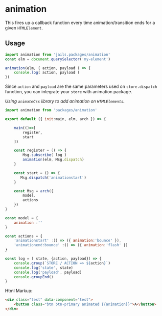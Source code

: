 # animation

This fires up a callback function every time animation/transition ends for a given `HTMLElement`.

## Usage

```js
import animation from 'jails.packages/animation'
const elm = document.querySelector('my-element')

animation(elm, ( action, payload ) => {
    console.log( action, payload )
})
```

Since `action` and `payload` are the same parameters used on `store.dispatch` function, you can integrate your `store` with animation package.


*Using `animateCss` library to add animation on `HTMLElements`.*

```js
import animation from 'packages/animation'

export default ({ init:main, elm, arch }) => {

	main(()=>[
		register,
		start
	])

	const register = () => {
		Msg.subscribe( log )
		animation(elm, Msg.dispatch)
	}

	const start = () => {
	   Msg.dispatch('animationstart')
	}

	const Msg = arch({
		model,
		actions
	})
}

const model = {
	animation :''
}

const actions = {
	'animationstart' :() => ({ animation:'bounce' }),
	'animationend:bounce' :() => ({ animation:'flash' })
}

const log = ( state, {action, payload}) => {
	console.group(`STORE / ACTION => ${action}`)
	console.log('state', state)
	console.log('payload', payload)
	console.groupEnd()
}

```

Html Markup:

```html
<div class="test" data-component="test">
	<button class="btn btn-primary animated {{animation}}">A</button>
</div>
```
